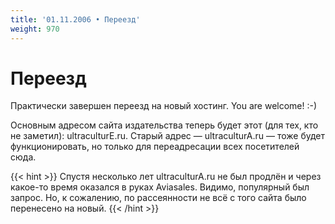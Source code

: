 ```yaml
---
title: '01.11.2006 • Переезд'
weight: 970
---
```


# Переезд

Практически завершен переезд на новый хостинг. You are welcome! :-)

Основным адресом сайта издательства теперь будет этот (для тех, кто не заметил): ultraculturE.ru. Старый адрес — ultraculturA.ru — тоже будет функционировать, но только для переадресации всех посетителей сюда.

{{< hint >}}
Спустя несколько лет ultraculturA.ru не был продлён и через какое-то время оказался в руках Aviasales. Видимо, популярный был запрос. Но, к сожалению, по рассеянности не всё с того сайта было перенесено на новый.
{{< /hint >}}